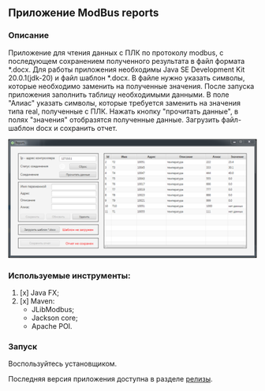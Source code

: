 ## Приложение ModBus reports

### Описание

Приложение для чтения данных с ПЛК по  протоколу modbus, с последующем сохранением полученного 
результата в файл формата *.docx. Для работы приложения необходимы Java SE Development Kit 20.0.1(jdk-20) 
и файл шаблон *.docx. В файле нужно указать символы, которые необходимо заменить на полученные значения. 
После запуска приложения заполнить таблицу необходимыми данными. В поле "Алиас" указать символы, которые 
требуется заменить на значения типа real, полученные с ПЛК. Нажать кнопку "прочитать данные", в полях 
"значения" отобразятся полученные данные.
Загрузить файл-шаблон docx и сохранить отчет.

![screen.png](src/main/resources/images/screen.png)

### Используемые инструменты:
1. [x] Java FX;
2. [x] Maven:
   * JLibModbus;
   * Jackson core;
   * Apache POI.
  
### Запуск
Воспользуйтесь установщиком.

Последняя версия приложения доступна в разделе [релизы](https://github.com/kollince/ModbusReport/releases).








